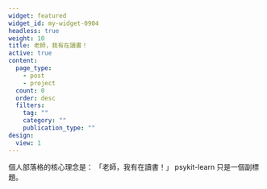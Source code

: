 ```yaml
---
widget: featured
widget_id: my-widget-0904
headless: true
weight: 10
title: 老師，我有在讀書！
active: true
content:
  page_type: 
    - post
    - project
  count: 0
  order: desc
  filters:
    tag: ""
    category: ""
    publication_type: ""
design:
  view: 1
---
```


個人部落格的核心理念是：
「老師，我有在讀書！」
psykit-learn 只是一個副標題。
